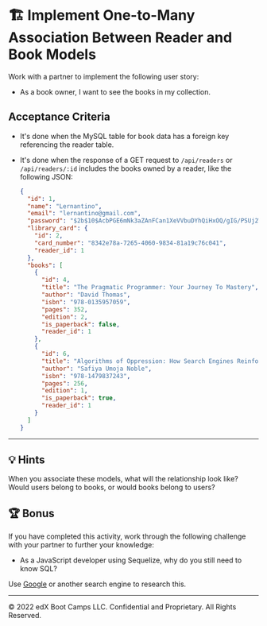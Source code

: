 # 🏗️ Implement One-to-Many Association Between Reader and Book Models

Work with a partner to implement the following user story:

* As a book owner, I want to see the books in my collection.

## Acceptance Criteria

* It's done when the MySQL table for book data has a foreign key referencing the reader table.

* It's done when the response of a GET request to `/api/readers` or `/api/readers/:id` includes the books owned by a reader, like the following JSON:

  ```json
  {
    "id": 1,
    "name": "Lernantino",
    "email": "lernantino@gmail.com",
    "password": "$2b$10$AcbPGE6mNk3aZAnFCan1XeVVbuDYhQiHxOQ/gIG/PSUj2WoOR2pGC",
    "library_card": {
      "id": 2,
      "card_number": "8342e78a-7265-4060-9834-81a19c76c041",
      "reader_id": 1
    },
    "books": [
      {
        "id": 4,
        "title": "The Pragmatic Programmer: Your Journey To Mastery",
        "author": "David Thomas",
        "isbn": "978-0135957059",
        "pages": 352,
        "edition": 2,
        "is_paperback": false,
        "reader_id": 1
      },
      {
        "id": 6,
        "title": "Algorithms of Oppression: How Search Engines Reinforce Racism",
        "author": "Safiya Umoja Noble",
        "isbn": "978-1479837243",
        "pages": 256,
        "edition": 1,
        "is_paperback": true,
        "reader_id": 1
      }
    ]
  }
  ```

---

## 💡 Hints

When you associate these models, what will the relationship look like? Would users belong to books, or would books belong to users? 

## 🏆 Bonus

If you have completed this activity, work through the following challenge with your partner to further your knowledge:

* As a JavaScript developer using Sequelize, why do you still need to know SQL?

Use [Google](https://www.google.com) or another search engine to research this.

---
© 2022 edX Boot Camps LLC. Confidential and Proprietary. All Rights Reserved.